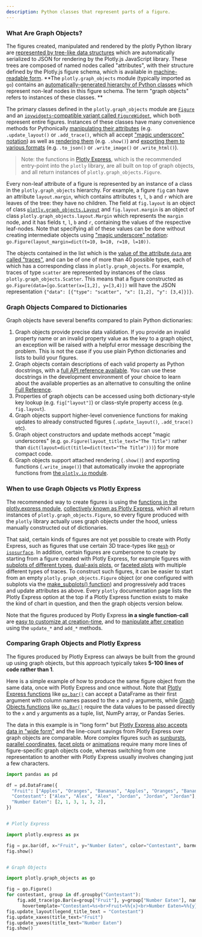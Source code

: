 ```yaml
---
description: Python classes that represent parts of a figure.
---
```

### What Are Graph Objects?

The figures created, manipulated and rendered by the plotly Python library are [represented by tree-like data structures](figure-structure.md) which are automatically serialized to JSON for rendering by the Plotly.js JavaScript library. These trees are composed of named nodes called "attributes", with their structure defined by the Plotly.js figure schema, which is available in [machine-readable form](https://raw.githubusercontent.com/plotly/plotly.js/master/dist/plot-schema.json). **The `plotly.graph_objects` module (typically imported as `go`) contains an [automatically-generated hierarchy of Python classes](https://plotly.com/python-api-reference/plotly.graph_objects.html#graph-objects) which represent non-leaf nodes in this figure schema. The term "graph objects" refers to instances of these classes.  **

The primary classes defined in the `plotly.graph_objects` module are [`Figure`](https://plotly.com/python-api-reference/generated/plotly.graph_objects.Figure.html) and an [`ipywidgets`-compatible variant called `FigureWidget`](figurewidget.md), which both represent entire figures. Instances of these classes have many convenience methods for Pythonically [manipulating their attributes](creating-and-updating-figures.md) (e.g. `.update_layout()` or `.add_trace()`, which all accept ["magic underscore" notation](creating-and-updating-figures.md#magic-underscore-notation)) as well as [rendering them](renderers.md) (e.g. `.show()`) and [exporting them to various formats](static-image-export.md) (e.g. `.to_json()` or `.write_image()` or `.write_html()`).

> Note: the functions in [Plotly Express](plotly-express.md), which is the recommended entry-point into the `plotly` library, are all built on top of graph objects, and all return instances of `plotly.graph_objects.Figure`.

Every non-leaf attribute of a figure is represented by an instance of a class in the `plotly.graph_objects` hierarchy. For example, a figure `fig` can have an attribute `layout.margin`, which contains attributes `t`, `l`, `b` and `r` which are leaves of the tree: they have no children. The field at `fig.layout` is an object of class [`plotly.graph_objects.Layout`](https://plotly.com/python-api-reference/generated/plotly.graph_objects.Layout.html) and `fig.layout.margin` is an object of class `plotly.graph_objects.layout.Margin` which represents the `margin` node, and it has fields `t`, `l`, `b` and `r`, containing the values of the respective leaf-nodes. Note that specifying all of these values can be done without creating intermediate objects using ["magic underscore" notation](creating-and-updating-figures.md#magic-underscore-notation): `go.Figure(layout_margin=dict(t=10, b=10, r=10, l=10))`.

The objects contained in the list which is the [value of the attribute `data` are called "traces"](figure-structure.md), and can be of one of more than 40 possible types, each of which has a corresponding class in `plotly.graph_objects`. For example, traces of type `scatter` are represented by instances of the class `plotly.graph_objects.Scatter`. This means that a figure constructed as `go.Figure(data=[go.Scatter(x=[1,2], y=[3,4)])` will have the JSON representation `{"data": [{"type": "scatter", "x": [1,2], "y": [3,4]}]}`.

### Graph Objects Compared to Dictionaries

Graph objects have several benefits compared to plain Python dictionaries:

1. Graph objects provide precise data validation. If you provide an invalid property name or an invalid property value as the key to a graph object, an exception will be raised with a helpful error message describing the problem. This is not the case if you use plain Python dictionaries and lists to build your figures.
2. Graph objects contain descriptions of each valid property as Python docstrings, with a [full API reference available](https://plotly.com/python-api-reference/). You can use these docstrings in the development environment of your choice to learn about the available properties as an alternative to consulting the online [Full Reference](/reference/).
3. Properties of graph objects can be accessed using both dictionary-style key lookup (e.g. `fig["layout"]`) or class-style property access (e.g. `fig.layout`).
4. Graph objects support higher-level convenience functions for making updates to already constructed figures (`.update_layout()`, `.add_trace()` etc).
5. Graph object constructors and update methods accept "magic underscores" (e.g. `go.Figure(layout_title_text="The Title")` rather than `dict(layout=dict(title=dict(text="The Title")))`) for more compact code.
6. Graph objects support attached rendering (`.show()`) and exporting functions (`.write_image()`) that automatically invoke the appropriate functions from [the `plotly.io` module](https://plotly.com/python-api-reference/plotly.io.html).

### When to use Graph Objects vs Plotly Express

The recommended way to create figures is using the [functions in the plotly.express module](https://plotly.com/python-api-reference/), [collectively known as Plotly Express](plotly-express.md), which all return instances of `plotly.graph_objects.Figure`, so every figure produced with the `plotly` library actually uses graph objects under the hood, unless manually constructed out of dictionaries.

That said, certain kinds of figures are not yet possible to create with Plotly Express, such as figures that use certain 3D trace-types like [`mesh`](3d-mesh.md) or [`isosurface`](3d-isosurface-plots.md). In addition, certain figures are cumbersome to create by starting from a figure created with Plotly Express, for example figures with [subplots of different types](mixed-subplots.md), [dual-axis plots](multiple-axes.md), or [faceted plots](facet-plots.md) with multiple different types of traces. To construct such figures, it can be easier to start from an empty `plotly.graph_objects.Figure` object (or one configured with subplots via the [make_subplots() function](subplots.md)) and progressively add traces and update attributes as above. Every `plotly` documentation page lists the Plotly Express option at the top if a Plotly Express function exists to make the kind of chart in question, and then the graph objects version below.

Note that the figures produced by Plotly Express **in a single function-call** are [easy to customize at creation-time](styling-plotly-express.md), and to [manipulate after creation](creating-and-updating-figures.md) using the `update_*` and `add_*` methods. 

### Comparing Graph Objects and Plotly Express

The figures produced by Plotly Express can always be built from the ground up using graph objects, but this approach typically takes **5-100 lines of code rather than 1**. 

Here is a simple example of how to produce the same figure object from the same data, once with Plotly Express and once without. Note that [Plotly Express functions](/python-api-reference/plotly.express.html) like [`px.bar()`](bar-charts.md) can accept a DataFrame as their first argument with column names passed to the `x` and `y` arguments, while [Graph Objects functions](/python-api-reference/plotly.graph_objects.html) like [`go.Bar()`](bar-charts.md#basic-bar-charts-with-plotlygraphobjects) require the data values to be passed directly to the `x` and `y` arguments as a tuple, list, NumPy array, or Pandas Series.

The data in this example is in "long form" but [Plotly Express also accepts data in "wide form"](wide-form.md) and the line-count savings from Plotly Express over graph objects are comparable. More complex figures such as [sunbursts](sunburst-charts.md), [parallel coordinates](parallel-coordinates-plot.md), [facet plots](facet-plots.md) or [animations](animations.md) require many more lines of figure-specific graph objects code, whereas switching from one representation to another with Plotly Express usually involves changing just a few characters.

```python
import pandas as pd

df = pd.DataFrame({
  "Fruit": ["Apples", "Oranges", "Bananas", "Apples", "Oranges", "Bananas"],
  "Contestant": ["Alex", "Alex", "Alex", "Jordan", "Jordan", "Jordan"],
  "Number Eaten": [2, 1, 3, 1, 3, 2],
})


# Plotly Express

import plotly.express as px

fig = px.bar(df, x="Fruit", y="Number Eaten", color="Contestant", barmode="group")
fig.show()


# Graph Objects

import plotly.graph_objects as go

fig = go.Figure()
for contestant, group in df.groupby("Contestant"):
    fig.add_trace(go.Bar(x=group["Fruit"], y=group["Number Eaten"], name=contestant,
      hovertemplate="Contestant=%s<br>Fruit=%%{x}<br>Number Eaten=%%{y}<extra></extra>"% contestant))
fig.update_layout(legend_title_text = "Contestant")
fig.update_xaxes(title_text="Fruit")
fig.update_yaxes(title_text="Number Eaten")
fig.show()
```

```python

```
